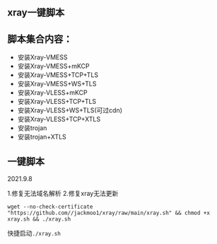 ## xray一键脚本



## 脚本集合内容：

-    安装Xray-VMESS
-    安装Xray-VMESS+mKCP
-    安装Xray-VMESS+TCP+TLS
-    安装Xray-VMESS+WS+TLS
-    安装Xray-VLESS+mKCP
-    安装Xray-VLESS+TCP+TLS
-    安装Xray-VLESS+WS+TLS(可过cdn)
-    安装Xray-VLESS+TCP+XTLS
-    安装trojan
-    安装trojan+XTLS



## 一键脚本 

2021.9.8

1.修复无法域名解析 2.修复xray无法更新 

`wget --no-check-certificate "https://github.com//jackmoo1/xray/raw/main/xray.sh" && chmod +x xray.sh && ./xray.sh`

快捷启动`./xray.sh`









